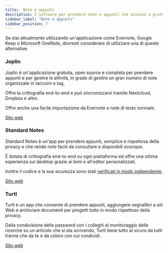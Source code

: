 ```yaml
---
title:  Note e appunti
description: I software per prendere note e appunti che aiutano a proteggere la privacy.
sidebar_label: "Note e Appunti"
sidebar_position: 7
---
```


Se stai attualmente utilizzando un'applicazione come Evernote, Google Keep o Microsoft OneNote, dovresti considerare di utilizzare una di queste alternative.

### Joplin

Joplin è un'applicazione gratuita, open source e completa per prendere appunti e per gestire le attività, in grado di gestire un gran numero di note organizzate in taccuini e tag. 

Offre la crittografia end-to-end e può sincronizzarsi tramite Nextcloud, Dropbox e altro.

Offre anche una facile importazione da Evernote e note di testo normale.

<a href="https://joplinapp.org/" target="_blank">Sito web</a>

### Standard Notes


Standard Notes è un'app per prendere appunti, semplice e rispettosa della privacy e che rende note facili da consultare e disponibili ovunque.

È dotata di crittografia end-to-end su ogni piattaforma ed offre una ottima esperienza sul desktop grazie ai temi e all'editor personalizzati.

Inoltre il codice e la sua sicurezza sono stati <a href="https://s3.amazonaws.com/standard-notes/security/Report-SN-Audit.pdf" target="_blank">verificati in modo indipendente</a>.

<a href="https://standardnotes.org/" target="_blank">Sito web</a>

### Turtl

Turtl è un app che consente di prendere appunti, aggiungere segnalibri a siti Web e archiviare documenti per progetti tutto in modo rispettoso della privacy.

Dalla condivisione delle password con i colleghi al monitoraggio delle ricerche su un articolo che si sta scrivendo, Turtl tiene tutto al sicuro da tutti tranne che da te e da coloro con cui condividi.

<a href="https://turtlapp.com/" target="_blank">Sito web</a>